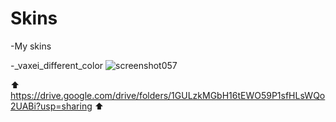 # Skins
-My skins


   -_vaxei_different_color
  ![screenshot057](https://user-images.githubusercontent.com/96342426/146644552-d988a926-e1a8-44cd-8059-8f36d2284438.jpg)

 ⬆ https://drive.google.com/drive/folders/1GULzkMGbH16tEWO59P1sfHLsWQo2UABi?usp=sharing ⬆
  
</div>
